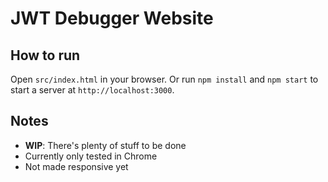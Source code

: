 # JWT Debugger Website

## How to run

Open `src/index.html` in your browser. Or run `npm install` and `npm start` to
start a server at `http://localhost:3000`.

## Notes

* __WIP__: There's plenty of stuff to be done
* Currently only tested in Chrome
* Not made responsive yet
